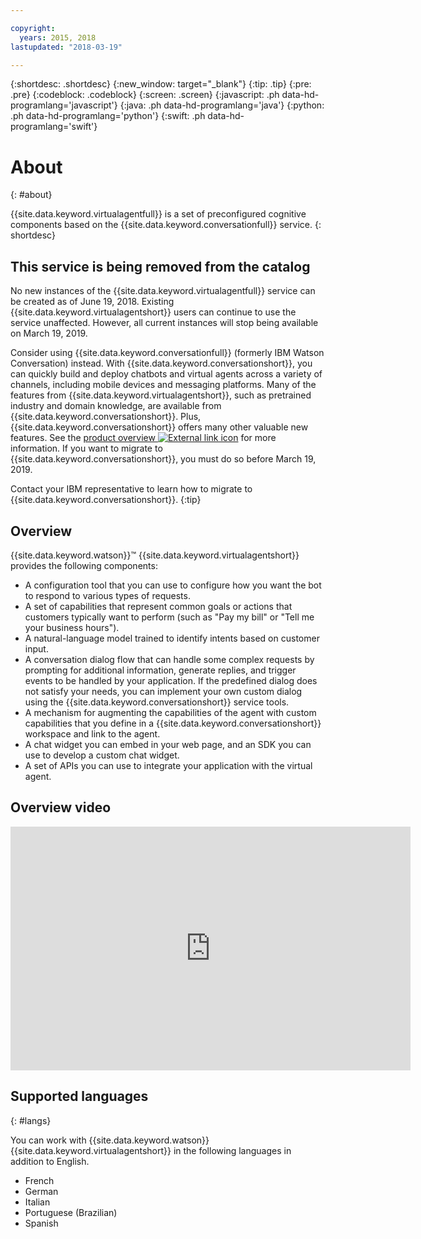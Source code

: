 ```yaml
---

copyright:
  years: 2015, 2018
lastupdated: "2018-03-19"

---
```


{:shortdesc: .shortdesc}
{:new_window: target="_blank"}
{:tip: .tip}
{:pre: .pre}
{:codeblock: .codeblock}
{:screen: .screen}
{:javascript: .ph data-hd-programlang='javascript'}
{:java: .ph data-hd-programlang='java'}
{:python: .ph data-hd-programlang='python'}
{:swift: .ph data-hd-programlang='swift'}

# About
{: #about}

{{site.data.keyword.virtualagentfull}} is a set of preconfigured cognitive components based on the {{site.data.keyword.conversationfull}} service.
{: shortdesc}

## This service is being removed from the catalog

No new instances of the {{site.data.keyword.virtualagentfull}} service can be created as of June 19, 2018. Existing {{site.data.keyword.virtualagentshort}} users can continue to use the service unaffected. However, all current instances will stop being available on March 19, 2019.

Consider using {{site.data.keyword.conversationfull}} (formerly IBM Watson Conversation) instead. With {{site.data.keyword.conversationshort}}, you can quickly build and deploy chatbots and virtual agents across a variety of channels, including mobile devices and messaging platforms. Many of the features from {{site.data.keyword.virtualagentshort}}, such as pretrained industry and domain knowledge, are available from {{site.data.keyword.conversationshort}}. Plus, {{site.data.keyword.conversationshort}} offers many other valuable new features. See the [product overview ![External link icon](../../icons/launch-glyph.svg "External link icon")](https://www.ibm.com/watson/services/conversation/) for more information. If you want to migrate to {{site.data.keyword.conversationshort}}, you must do so before March 19, 2019.

Contact your IBM representative to learn how to migrate to {{site.data.keyword.conversationshort}}.
{:tip}

## Overview

{{site.data.keyword.watson}}&trade; {{site.data.keyword.virtualagentshort}} provides the following components:

- A configuration tool that you can use to configure how you want the bot to respond to various types of requests.
- A set of capabilities that represent common goals or actions that customers typically want to perform (such as "Pay my bill" or "Tell me your business hours").
- A natural-language model trained to identify intents based on customer input.
- A conversation dialog flow that can handle some complex requests by prompting for additional information, generate replies, and trigger events to be handled by your application. If the predefined dialog does not satisfy your needs, you can implement your own custom dialog using the {{site.data.keyword.conversationshort}} service tools.
- A mechanism for augmenting the capabilities of the agent with custom capabilities that you define in a {{site.data.keyword.conversationshort}} workspace and link to the agent.
- A chat widget you can embed in your web page, and an SDK you can use to develop a custom chat widget.
- A set of APIs you can use to integrate your application with the virtual agent.

## Overview video

<iframe class="embed-responsive-item" id="youtubeplayer" type="text/html" width="640" height="390" src="https://www.youtube.com/embed/lwg5yAuanPg?rel=0" frameborder="0" webkitallowfullscreen mozallowfullscreen allowfullscreen> </iframe>

## Supported languages
{: #langs}

You can work with {{site.data.keyword.watson}} {{site.data.keyword.virtualagentshort}} in the following languages in addition to English.

- French
- German
- Italian
- Portuguese (Brazilian)
- Spanish

